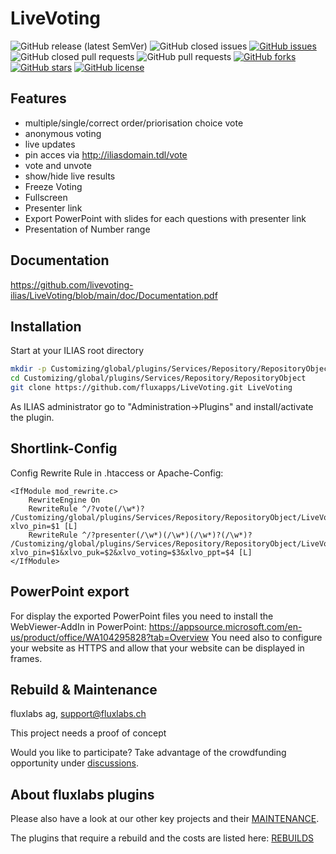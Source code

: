 # LiveVoting

![GitHub release (latest SemVer)](https://img.shields.io/github/v/release/fluxapps/livevoting?style=flat-square)
![GitHub closed issues](https://img.shields.io/github/issues-closed/fluxapps/livevoting?style=flat-square&color=success)
[![GitHub issues](https://img.shields.io/github/issues/fluxapps/livevoting?style=flat-square&color=yellow)](https://github.com/fluxapps/livevoting/issues)
![GitHub closed pull requests](https://img.shields.io/github/issues-pr-closed/fluxapps/livevoting?style=flat-square&color=success)
![GitHub pull requests](https://img.shields.io/github/issues-pr/fluxapps/livevoting?style=flat-square&color=yellow)
[![GitHub forks](https://img.shields.io/github/forks/fluxapps/livevoting?style=flat-square&color=blueviolet)](https://github.com/fluxapps/livevoting/network)
[![GitHub stars](https://img.shields.io/github/stars/fluxapps/livevoting?style=flat-square&color=blueviolet)](https://github.com/fluxapps/livevoting/stargazers)
[![GitHub license](https://img.shields.io/github/license/fluxapps/livevoting?style=flat-square)](https://github.com/fluxapps/livevoting/blob/main/LICENSE.md)


## Features

- multiple/single/correct order/priorisation choice vote
- anonymous voting
- live updates
- pin acces via http://iliasdomain.tdl/vote
- vote and unvote
- show/hide live results
- Freeze Voting
- Fullscreen
- Presenter link
- Export PowerPoint with slides for each questions with presenter link
- Presentation of Number range
 
## Documentation

https://github.com/livevoting-ilias/LiveVoting/blob/main/doc/Documentation.pdf
 
## Installation

Start at your ILIAS root directory

```bash
mkdir -p Customizing/global/plugins/Services/Repository/RepositoryObject
cd Customizing/global/plugins/Services/Repository/RepositoryObject
git clone https://github.com/fluxapps/LiveVoting.git LiveVoting
```
As ILIAS administrator go to "Administration->Plugins" and install/activate the plugin.  

## Shortlink-Config

Config Rewrite Rule in .htaccess or Apache-Config:

```apacheconf
<IfModule mod_rewrite.c>
	RewriteEngine On
	RewriteRule ^/?vote(/\w*)? /Customizing/global/plugins/Services/Repository/RepositoryObject/LiveVoting/pin.php?xlvo_pin=$1 [L]
	RewriteRule ^/?presenter(/\w*)(/\w*)(/\w*)?(/\w*)? /Customizing/global/plugins/Services/Repository/RepositoryObject/LiveVoting/presenter.php?xlvo_pin=$1&xlvo_puk=$2&xlvo_voting=$3&xlvo_ppt=$4 [L]
</IfModule>
```

## PowerPoint export
For display the exported PowerPoint files you need to install the WebViewer-AddIn in PowerPoint:
https://appsource.microsoft.com/en-us/product/office/WA104295828?tab=Overview
You need also to configure your website as HTTPS and allow that your website can be displayed in frames.

## Rebuild & Maintenance
fluxlabs ag, support@fluxlabs.ch

This project needs a proof of concept

Would you like to participate?
Take advantage of the crowdfunding opportunity under [discussions](https://github.com/fluxapps/LiveVoting/discussions/37).


## About fluxlabs plugins

Please also have a look at our other key projects and their [MAINTENANCE](https://github.com/fluxapps/docs/blob/8ce4309b0ac64c039d29204c2d5b06723084c64b/assets/MAINTENANCE.png).

The plugins that require a rebuild and the costs are listed here: [REBUILDS](https://github.com/fluxapps/docs/blob/8ce4309b0ac64c039d29204c2d5b06723084c64b/assets/REBUILDS.png)
